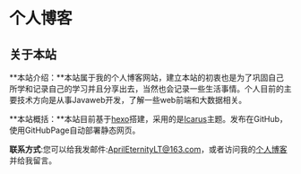 # 个人博客

## 关于本站

**本站介绍：**本站属于我的个人博客网站，建立本站的初衷也是为了巩固自己所学和记录自己的学习并且分享出去，当然也会记录一些生活事情。个人目前的主要技术方向是从事Javaweb开发，了解一些web前端和大数据相关。

**本站概括：**本站目前基于[hexo]( https://hexo.io/zh-cn/ )搭建，采用的是[Icarus]( https://blog.zhangruipeng.me/hexo-theme-icarus/ )主题。发布在GitHub，使用GitHubPage自动部署静态网页。

**联系方式**:您可以给我发邮件:AprilEternityLT@163.com，或者访问我的[个人博客](https://aprilviolet.github.io/)并给我留言。

